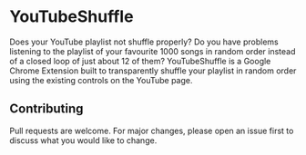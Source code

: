 # YouTubeShuffle

Does your YouTube playlist not shuffle properly? Do you have problems listening to the playlist of your favourite 1000 songs in random order instead of a closed loop of just about 12 of them? 
YouTubeShuffle is a Google Chrome Extension built to transparently shuffle your playlist in random order using the existing controls on the YouTube page.

## Contributing

Pull requests are welcome. For major changes, please open an issue first
to discuss what you would like to change.
